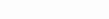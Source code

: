 <!DOCTYPE html>
<html>
  <head>
    <meta charset="utf-8" />
    <title>Redirecting to github.com/colinhumber/</title>
    <meta http-equiv="refresh" content="0; URL=https://github.com/simonw">
    <link href="https://github.com/colinhumber" rel="me">
  </head>
  <body style="margin: 0; padding: 0">
    <a
      href="https://github.com/colinhumber"
      style="
        display: block;
        height: 100vh;
        width: 100vw;
        margin: 0;
        padding: 0;
        color: white;
      "
    >
      github.com/colinhumber
    </a>
  </body>
</html>
